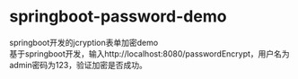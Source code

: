 # springboot-password-demo
springboot开发的jcryption表单加密demo  
基于springboot开发，输入http://localhost:8080/passwordEncrypt，用户名为admin密码为123，验证加密是否成功。
